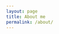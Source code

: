 ```yaml
---
layout: page
title: About me
permalink: /about/
---
```


<!--- (<img align="center" src="https://github.com/gdmarmerola/gdmarmerola.github.io/blob/master/assets/img/gdmarmerola-profile.jpg" width="150"> -->

<!-- 
안녕하세요! 저는 대덕소프트웨어마이스터고등학교에 재학중인 **Y00N** 이라고 합니다. 저는 웨어러블과 같은 사람이 착용할 수 있는 기기를 만드는 것에 관심이 있으며 이것에 대해 공부중입니다. 

저는 이러한 것들에 관심이 있습니다:
    1. **Design:** 디자인을 전문적으로 공부한 것은 아니지만 여러 대회들을 참여함으로써 많은 내용들을 배우고 있습니다. 주로 사용자 경험인 UX를 설계하며 사용자에게 보여주는 UI 또한 만들어 가고 있습니다. 전문적은 아니지만 시각 효과, 사람의 심리에 중점을 두어 디자인을 공부하고 있습니다.
    2. **Embedded:** 저는 임베디드소프트웨어개발과에 소속 
-->

<!--
Hi! My name is **Y00N** in South Korea. I'm student in Daeduck Software Meister Highschool. I'm interested in Embedded development like __wearable machine__.

I hold a special interest about some specific topics:
    1. **Design:** 

-->